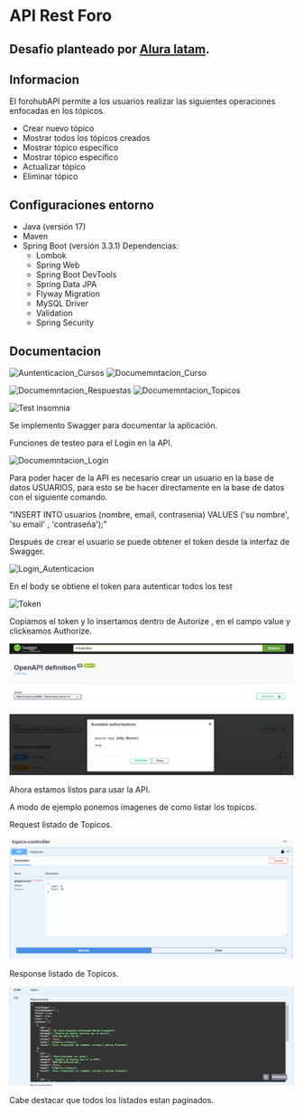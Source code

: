 <h1>
  <b>API Rest Foro</b>
</h1>

<h2>
    Desafio planteado por <a href="https://www.aluracursos.com/">Alura latam</a>.
</h2>

<h2>
  Informacion
</h2>

<p>
  El forohubAPI  permite a los usuarios realizar las siguientes operaciones enfocadas en los tópicos.
</p>
<ul>
  <li>
    Crear nuevo tópico
  </li>
  <li>
    Mostrar todos los tópicos creados
  </li>
  <li>
    Mostrar tópico específico
  </li>
  <li>
    Mostrar tópico específico
  </li>
  <li>
    Actualizar tópico
  </li>
  <li>
    Eliminar tópico
  </li>
</ul>

<h2>
  Configuraciones entorno
</h2>

<ul>
  <li>
    Java (versión 17) 
  </li>
  <li>
    Maven
  </li>
  <li>
    Spring Boot (versión 3.3.1)
    Dependencias:
      <ul>
        <li>
          Lombok  
        </li>
        <li>
          Spring Web
        </li>
        <li>
          Spring Boot DevTools
        </li>
        <li>
          Spring Data JPA
        </li>
        <li>
          Flyway Migration
        </li>
        <li>
          MySQL Driver
        </li>
        <li>
          Validation
        </li>
        <li>
          Spring Security
        </li>
      </ul>
  </li>
</ul>

<h2>
    Documentacion
</h2>

![Auntenticacion_Cursos](https://github.com/user-attachments/assets/6693f14d-c342-44f0-bba1-9e9a19550a98)
![Documemntacion_Curso](https://github.com/user-attachments/assets/10c72ea8-5b61-40df-8068-91f72e2ed6c0)

![Documemntacion_Respuestas](https://github.com/user-attachments/assets/60c389bb-7b89-4710-b903-a3d43d8807eb)
![Documemntacion_Topicos](https://github.com/user-attachments/assets/9ec56bbb-b080-4c20-b2cc-e59b218d871c)

![Test insomnia](https://github.com/user-attachments/assets/59e0ae3d-0fb7-4901-8280-5908e90f0f5c)



<p>
    Se implemento Swagger para documentar la aplicación.
</p>

<p>
    Funciones de testeo para el Login en la API.
</p>

![Documemntacion_Login](https://github.com/user-attachments/assets/2892b207-e716-47a6-a012-26885ad13200)

<p>
    Para poder hacer de la API es necesario crear un usuario en la base de datos USUARIOS, para esto se be hacer directamente en la base de datos con el siguiente comando.
  
"INSERT INTO usuarios (nombre, email, contrasenia) VALUES ('su nombre', 'su email' , 'contraseña');"

</p>

<p>
    Después de crear el usuario se puede obtener el token desde la interfaz de Swagger.
</p>

![Login_Autenticacion](https://github.com/user-attachments/assets/1afb0b52-3cfa-4c9a-b072-cc9fa9290bf0)

<p>
En el body se obtiene el token para autenticar todos los test
</p>

![Token](https://github.com/user-attachments/assets/b8782612-6f06-45af-9f89-4fac7ecfe73d)

<p>
    Copiamos el token y lo insertamos dentro de Autorize , en el campo value y clickeamos Authorize.
</p>

![ubicacion Authorize](img/img3.png)

![Available authorizations](img/img4.png)

<p>
    Ahora estamos listos para usar la API.
</p>

<p>
    A modo de ejemplo ponemos imagenes de como listar los topicos.
</p>

<p>
    Request listado de Topicos.
</p>

![request listado de topico](img/img5.png)

<p>
    Response listado de Topicos.
</p>

![response listado topicos](img/img6.png)

<p>
    Cabe destacar que todos los listados estan paginados.
</p>
